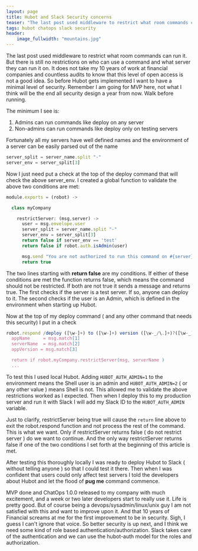 ```yaml
---
layout: page
title: Hubot and Slack Security concerns
teaser: "The last post used middleware to restrict what room commands can run it.  But there is still no restrictions on who can use a command and what server they can run it on."
tags: hubot chatops slack security
header:
    image_fullwidth: "mountains.jpg"
---
```


The last post used middleware to restrict what room commands can run it.  But there is still no restrictions on who can use a command and what server they can run it on.   It does not take my 10 years of work at financial companies and countless audits to know that this level of open access is not a good idea.   So before Hubot gets implemented I want to have a minimal level of security.   Remember I am going for MVP here, not what I think will be the end all security design a year from now.   Walk before running.

The minimum I see is:

1. Admins can run commands like deploy on any server
2. Non-admins can run commands like deploy only on testing servers

Fortunately all my servers have well defined names and the environment of a server can be easily parsed out of the name

```javascript
server_split = server_name.split "-"
server_env = server_split[3]
```

Now I just need put a check at the top of the deploy command that will check the above server_env.   I created a global function to validate the above two conditions are met:

```javascript
module.exports = (robot) ->

  class myCompany

    restrictServer: (msg,server) ->
      user = msg.envelope.user
      server_split = server_name.split "-"
      server_env = server_split[3]
      return false if server_env == 'test'
      return false if robot.auth.isAdmin(user)

      msg.send "You are not authorized to run this command on #{server}"
      return true
```

The two lines starting with **return false** are my conditions.   If either of these conditions are met the function returns false, which means the command should not be restricted.   If both are not true it sends a message and returns true.  The first checks if the server is a test server.  If so, anyone can deploy to it.   The second checks if the user is an Admin, which is defined in the environment when starting up Hubot.

Now at the top of my deploy command ( and any other command that needs this security)  I put in a check

```javascript
robot.respond /deploy ([\w-]+) to ([\w-]+) version ([\w-_/\.]+)?([\w-_]+)?/i, (msg) ->
  appName     = msg.match[1]
  serverName  = msg.match[2]
  appVersion = msg.match[3]

  return if robot.myCompany.restrictServer(msg, serverName )
  ...
```

To test this I used local Hubot.  Adding `HUBOT_AUTH_ADMIN=1` to the environment means the Shell user is an admin and `HUBOT_AUTH_ADMIN=2` ( or any other value ) means Shell is not.  This allowed me to validate the above restrictions worked as I expected. Then when I deploy this to my production server and run it with Slack I will add my Slack ID to the `HUBOT_AUTH_ADMIN` variable.

Just to clarify, restrictServer being true will cause the `return` line above to exit the robot.respond function and not process the rest of the command.   This is what we want.  Only if restrictServer returns false ( do not restrict server ) do we want to continue.   And the only way restrictServer returns false if one of the two conditions I set forth at the beginning of this article is met.

After testing this thoroughly locally I was ready to deploy Hubot to Slack ( without telling anyone ) so that I could test it there.  Then when I was confident that users could only affect test servers I told the developers about Hubot and let the flood of **pug me** command commence.

MVP done and ChatOps 1.0.0 released to my company with much excitement, and a week or two later developers start to really use it.   Life is pretty good.   But of course being a devops/sysadmin/linux/unix guy I am not satisfied with this and want to improve upon it.  And that 10 years of Financial screams at me for the first improvement to be in security.   Sigh, I guess I can't ignore that voice.   So better security is up next, and I think we need some kind of role based authentication/authorization.   Slack takes care of the authentication and we can use the hubot-auth model for the roles and authorization.
